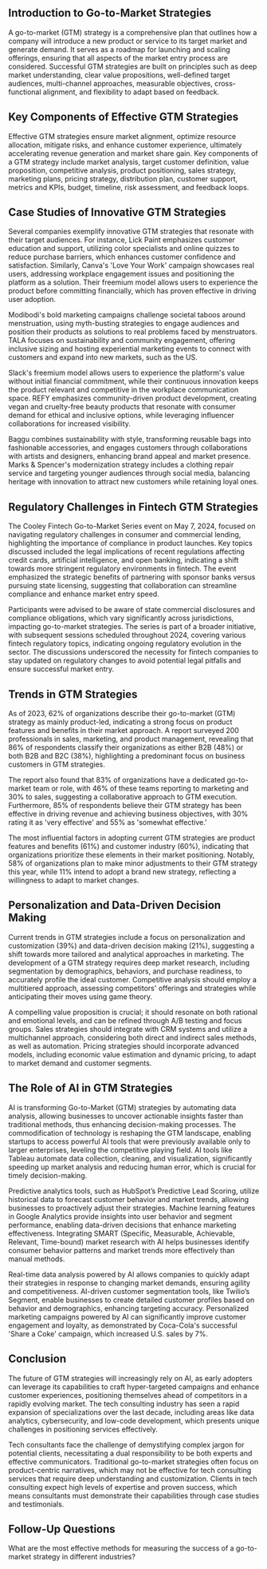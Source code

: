 ## Introduction to Go-to-Market Strategies  
A go-to-market (GTM) strategy is a comprehensive plan that outlines how a company will introduce a new product or service to its target market and generate demand. It serves as a roadmap for launching and scaling offerings, ensuring that all aspects of the market entry process are considered. Successful GTM strategies are built on principles such as deep market understanding, clear value propositions, well-defined target audiences, multi-channel approaches, measurable objectives, cross-functional alignment, and flexibility to adapt based on feedback.  

## Key Components of Effective GTM Strategies  
Effective GTM strategies ensure market alignment, optimize resource allocation, mitigate risks, and enhance customer experience, ultimately accelerating revenue generation and market share gain. Key components of a GTM strategy include market analysis, target customer definition, value proposition, competitive analysis, product positioning, sales strategy, marketing plans, pricing strategy, distribution plan, customer support, metrics and KPIs, budget, timeline, risk assessment, and feedback loops.  

## Case Studies of Innovative GTM Strategies  
Several companies exemplify innovative GTM strategies that resonate with their target audiences. For instance, Lick Paint emphasizes customer education and support, utilizing color specialists and online quizzes to reduce purchase barriers, which enhances customer confidence and satisfaction. Similarly, Canva's 'Love Your Work' campaign showcases real users, addressing workplace engagement issues and positioning the platform as a solution. Their freemium model allows users to experience the product before committing financially, which has proven effective in driving user adoption.  

Modibodi's bold marketing campaigns challenge societal taboos around menstruation, using myth-busting strategies to engage audiences and position their products as solutions to real problems faced by menstruators. TALA focuses on sustainability and community engagement, offering inclusive sizing and hosting experiential marketing events to connect with customers and expand into new markets, such as the US.  

Slack's freemium model allows users to experience the platform's value without initial financial commitment, while their continuous innovation keeps the product relevant and competitive in the workplace communication space. REFY emphasizes community-driven product development, creating vegan and cruelty-free beauty products that resonate with consumer demand for ethical and inclusive options, while leveraging influencer collaborations for increased visibility.  

Baggu combines sustainability with style, transforming reusable bags into fashionable accessories, and engages customers through collaborations with artists and designers, enhancing brand appeal and market presence. Marks & Spencer's modernization strategy includes a clothing repair service and targeting younger audiences through social media, balancing heritage with innovation to attract new customers while retaining loyal ones.  

## Regulatory Challenges in Fintech GTM Strategies  
The Cooley Fintech Go-to-Market Series event on May 7, 2024, focused on navigating regulatory challenges in consumer and commercial lending, highlighting the importance of compliance in product launches. Key topics discussed included the legal implications of recent regulations affecting credit cards, artificial intelligence, and open banking, indicating a shift towards more stringent regulatory environments in fintech. The event emphasized the strategic benefits of partnering with sponsor banks versus pursuing state licensing, suggesting that collaboration can streamline compliance and enhance market entry speed.  

Participants were advised to be aware of state commercial disclosures and compliance obligations, which vary significantly across jurisdictions, impacting go-to-market strategies. The series is part of a broader initiative, with subsequent sessions scheduled throughout 2024, covering various fintech regulatory topics, indicating ongoing regulatory evolution in the sector. The discussions underscored the necessity for fintech companies to stay updated on regulatory changes to avoid potential legal pitfalls and ensure successful market entry.  

## Trends in GTM Strategies  
As of 2023, 62% of organizations describe their go-to-market (GTM) strategy as mainly product-led, indicating a strong focus on product features and benefits in their market approach. A report surveyed 200 professionals in sales, marketing, and product management, revealing that 86% of respondents classify their organizations as either B2B (48%) or both B2B and B2C (38%), highlighting a predominant focus on business customers in GTM strategies.  

The report also found that 83% of organizations have a dedicated go-to-market team or role, with 46% of these teams reporting to marketing and 30% to sales, suggesting a collaborative approach to GTM execution. Furthermore, 85% of respondents believe their GTM strategy has been effective in driving revenue and achieving business objectives, with 30% rating it as 'very effective' and 55% as 'somewhat effective.'  

The most influential factors in adopting current GTM strategies are product features and benefits (61%) and customer industry (60%), indicating that organizations prioritize these elements in their market positioning. Notably, 58% of organizations plan to make minor adjustments to their GTM strategy this year, while 11% intend to adopt a brand new strategy, reflecting a willingness to adapt to market changes.  

## Personalization and Data-Driven Decision Making  
Current trends in GTM strategies include a focus on personalization and customization (39%) and data-driven decision making (21%), suggesting a shift towards more tailored and analytical approaches in marketing. The development of a GTM strategy requires deep market research, including segmentation by demographics, behaviors, and purchase readiness, to accurately profile the ideal customer. Competitive analysis should employ a multitiered approach, assessing competitors' offerings and strategies while anticipating their moves using game theory.  

A compelling value proposition is crucial; it should resonate on both rational and emotional levels, and can be refined through A/B testing and focus groups. Sales strategies should integrate with CRM systems and utilize a multichannel approach, considering both direct and indirect sales methods, as well as automation. Pricing strategies should incorporate advanced models, including economic value estimation and dynamic pricing, to adapt to market demand and customer segments.  

## The Role of AI in GTM Strategies  
AI is transforming Go-to-Market (GTM) strategies by automating data analysis, allowing businesses to uncover actionable insights faster than traditional methods, thus enhancing decision-making processes. The commodification of technology is reshaping the GTM landscape, enabling startups to access powerful AI tools that were previously available only to larger enterprises, leveling the competitive playing field. AI tools like Tableau automate data collection, cleaning, and visualization, significantly speeding up market analysis and reducing human error, which is crucial for timely decision-making.  

Predictive analytics tools, such as HubSpot’s Predictive Lead Scoring, utilize historical data to forecast customer behavior and market trends, allowing businesses to proactively adjust their strategies. Machine learning features in Google Analytics provide insights into user behavior and segment performance, enabling data-driven decisions that enhance marketing effectiveness. Integrating SMART (Specific, Measurable, Achievable, Relevant, Time-bound) market research with AI helps businesses identify consumer behavior patterns and market trends more effectively than manual methods.  

Real-time data analysis powered by AI allows companies to quickly adapt their strategies in response to changing market demands, ensuring agility and competitiveness. AI-driven customer segmentation tools, like Twilio’s Segment, enable businesses to create detailed customer profiles based on behavior and demographics, enhancing targeting accuracy. Personalized marketing campaigns powered by AI can significantly improve customer engagement and loyalty, as demonstrated by Coca-Cola's successful 'Share a Coke' campaign, which increased U.S. sales by 7%.  

## Conclusion  
The future of GTM strategies will increasingly rely on AI, as early adopters can leverage its capabilities to craft hyper-targeted campaigns and enhance customer experiences, positioning themselves ahead of competitors in a rapidly evolving market. The tech consulting industry has seen a rapid expansion of specializations over the last decade, including areas like data analytics, cybersecurity, and low-code development, which presents unique challenges in positioning services effectively.  

Tech consultants face the challenge of demystifying complex jargon for potential clients, necessitating a dual responsibility to be both experts and effective communicators. Traditional go-to-market strategies often focus on product-centric narratives, which may not be effective for tech consulting services that require deep understanding and customization. Clients in tech consulting expect high levels of expertise and proven success, which means consultants must demonstrate their capabilities through case studies and testimonials.  

## Follow-Up Questions  
What are the most effective methods for measuring the success of a go-to-market strategy in different industries?
